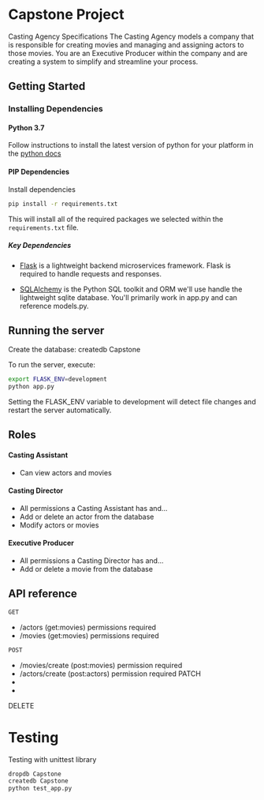 # Capstone Project
Casting Agency Specifications
The Casting Agency models a company that is responsible for creating movies and managing and assigning actors to those movies. You are an Executive Producer within the company and are creating a system to simplify and streamline your process.

## Getting Started

### Installing Dependencies

#### Python 3.7

Follow instructions to install the latest version of python for your platform in the [python docs](https://docs.python.org/3/using/unix.html#getting-and-installing-the-latest-version-of-python)


#### PIP Dependencies

Install dependencies 

```bash
pip install -r requirements.txt
```

This will install all of the required packages we selected within the `requirements.txt` file.

##### Key Dependencies

- [Flask](http://flask.pocoo.org/)  is a lightweight backend microservices framework. Flask is required to handle requests and responses.

- [SQLAlchemy](https://www.sqlalchemy.org/) is the Python SQL toolkit and ORM we'll use handle the lightweight sqlite database. You'll primarily work in app.py and can reference models.py. 

## Running the server
Create the database:
createdb Capstone

To run the server, execute:

```bash
export FLASK_ENV=development
python app.py
```
Setting the FLASK_ENV variable to development will detect file changes and restart the server automatically.

## Roles
#### Casting Assistant
- Can view actors and movies
#### Casting Director
- All permissions a Casting Assistant has and…
- Add or delete an actor from the database
- Modify actors or movies
#### Executive Producer
- All permissions a Casting Director has and…
- Add or delete a movie from the database

## API reference
```bash 
GET 
```
- /actors (get:movies) permissions required
- /movies (get:movies) permissions required
```bash 
POST
```
- /movies/create (post:movies) permission required
- /actors/create (post:actors) permission required
PATCH
-
-
DELETE

# Testing
Testing with unittest library
```bash
dropdb Capstone
createdb Capstone
python test_app.py
```
